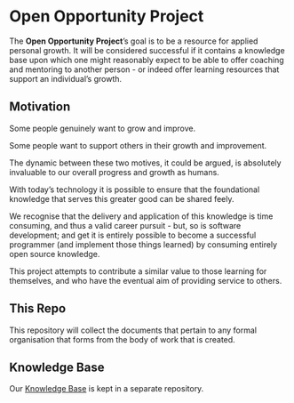 # Open Opportunity Project

The **Open Opportunity Project**’s goal is to be a resource for applied personal growth. It will be considered successful if it contains a knowledge base upon which one might reasonably expect to be able to offer coaching and mentoring to another person - or indeed offer learning resources that support an individual’s growth.

## Motivation

Some people genuinely want to grow and improve. 

Some people want to support others in their growth and improvement.

The dynamic between these two motives, it could be argued, is absolutely invaluable to our overall progress and growth as humans.

With today’s technology it is possible to ensure that the foundational knowledge that serves this greater good can be shared feely.

We recognise that the delivery and application of this knowledge is time consuming, and thus a valid career pursuit - but, so is software development; and get it is entirely possible to become a successful programmer (and implement those things learned) by consuming entirely open source knowledge.

This project attempts to contribute a similar value to those learning for themselves, and who have the eventual aim of providing service to others.

## This Repo

This repository will collect the documents that pertain to any formal organisation that forms from the body of work that is created.

## Knowledge Base

Our [Knowledge Base](https://github.com/open-opportunity/knowledge) is kept in a separate repository.
